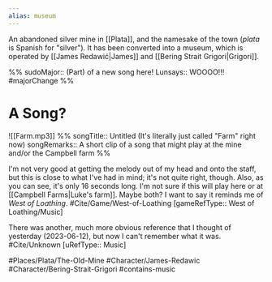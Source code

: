 ```yaml
---
alias: museum
---
```


An abandoned silver mine in [[Plata]], and the namesake of the town (*plata* is Spanish for "silver"). It has been converted into a museum, which is operated by [[James Redawić|James]] and [[Bering Strait Grigori|Grigori]].

%%
sudoMajor:: (Part) of a new song here!
Lunsays:: WOOOO!!!
#majorChange 
%%
# A Song?
![[Farm.mp3]]
%%
songTitle:: Untitled (It's literally just called "Farm" right now)
songRemarks:: A short clip of a song that might play at the mine and/or the Campbell farm
%%

I'm not very good at getting the melody out of my head and onto the staff, but this is close to what I've had in mind; it's not quite right, though. Also, as you can see, it's only 16 seconds long. I'm not sure if this will play here or at [[Campbell Farms|Luke's farm]]. Maybe both? I want to say it reminds me of *West of Loathing*. #Cite/Game/West-of-Loathing [gameRefType:: West of Loathing/Music]

There was another, much more obvious reference that I thought of yesterday (2023-06-12), but now I can't remember what it was. #Cite/Unknown [uRefType:: Music]

#Places/Plata/The-Old-Mine #Character/James-Redawic  #Character/Bering-Strait-Grigori #contains-music 